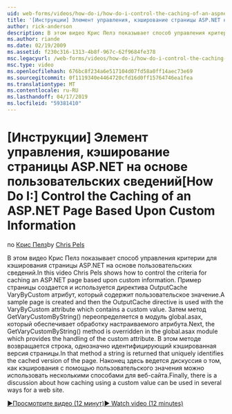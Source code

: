 ```yaml
---
uid: web-forms/videos/how-do-i/how-do-i-control-the-caching-of-an-aspnet-page-based-upon-custom-information
title: '[Инструкции] Элемент управления, кэширование страницы ASP.NET на основе пользовательских сведений | Документация Майкрософт'
author: rick-anderson
description: В этом видео Крис Пелз показывает способ управления критерии для кэширования страницы ASP.NET на основе пользовательских сведений. Пример страницы создается и затем O...
ms.author: riande
ms.date: 02/19/2009
ms.assetid: f230c316-1313-4b8f-967c-62f9684fe378
msc.legacyurl: /web-forms/videos/how-do-i/how-do-i-control-the-caching-of-an-aspnet-page-based-upon-custom-information
msc.type: video
ms.openlocfilehash: 676bc8f234a6e517104d07fd58a0ff14aec73e69
ms.sourcegitcommit: 0f1119340e4464720cfd16d0ff15764746ea1fea
ms.translationtype: MT
ms.contentlocale: ru-RU
ms.lasthandoff: 04/17/2019
ms.locfileid: "59381410"
---
```

# <a name="how-do-i-control-the-caching-of-an-aspnet-page-based-upon-custom-information"></a><span data-ttu-id="785c3-104">[Инструкции] Элемент управления, кэширование страницы ASP.NET на основе пользовательских сведений</span><span class="sxs-lookup"><span data-stu-id="785c3-104">[How Do I:] Control the Caching of an ASP.NET Page Based Upon Custom Information</span></span>

<span data-ttu-id="785c3-105">по [Крис Пелз](https://twitter.com/chrispels)</span><span class="sxs-lookup"><span data-stu-id="785c3-105">by [Chris Pels](https://twitter.com/chrispels)</span></span>

<span data-ttu-id="785c3-106">В этом видео Крис Пелз показывает способ управления критерии для кэширования страницы ASP.NET на основе пользовательских сведений.</span><span class="sxs-lookup"><span data-stu-id="785c3-106">In this video Chris Pels shows how to control the criteria for caching an ASP.NET page based upon custom information.</span></span> <span data-ttu-id="785c3-107">Пример страницы создается и используется директива OutputCache VaryByCustom атрибут, который содержит пользовательское значение.</span><span class="sxs-lookup"><span data-stu-id="785c3-107">A sample page is created and then the OutputCache directive is used with the VaryByCustom attribute which contains a custom value.</span></span> <span data-ttu-id="785c3-108">Затем метод GetVaryCustomByString() переопределяется в модуль global.asax, который обеспечивает обработку настраиваемого атрибута.</span><span class="sxs-lookup"><span data-stu-id="785c3-108">Next, the GetVaryCustomByString() method is overridden in the global.asax module which provides the handling of the custom attribute.</span></span> <span data-ttu-id="785c3-109">В этом методе возвращается строка, однозначно идентифицирующий кэшированная версия страницы.</span><span class="sxs-lookup"><span data-stu-id="785c3-109">In that method a string is returned that uniquely identifies the cached version of the page.</span></span> <span data-ttu-id="785c3-110">Наконец здесь ведется дискуссия о том, как кэширования с помощью пользовательского значения можно использовать несколькими способами для веб-сайта.</span><span class="sxs-lookup"><span data-stu-id="785c3-110">Finally, there is a discussion about how caching using a custom value can be used in several ways for a web site.</span></span>

[<span data-ttu-id="785c3-111">&#9654;Просмотрите видео (12 минут)</span><span class="sxs-lookup"><span data-stu-id="785c3-111">&#9654; Watch video (12 minutes)</span></span>](https://channel9.msdn.com/Blogs/ASP-NET-Site-Videos/how-do-i-control-the-caching-of-an-aspnet-page-based-upon-custom-information)
